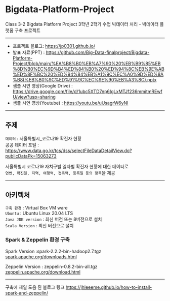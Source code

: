 # Bigdata-Platform-Project
Class 3-2 Bigdata Platform Project
3학년 2학기 수업 빅데이터 처리 - 빅데이터 플랫폼 구축 프로젝트

---

* 프로젝트 블로그: https://jp0301.github.io/
* 발표 자료(PPT) : https://github.com/Big-Data-finalproject/Bigdata-Platform-Project/blob/main/%EA%B8%B0%EB%A7%90%20%EB%B9%85%EB%8D%B0%EC%9D%B4%ED%84%B0%20%ED%94%8C%EB%9E%AB%ED%8F%BC%20%ED%94%84%EB%A1%9C%EC%A0%9D%ED%8A%B8(%EB%B0%9C%ED%91%9C%EC%9E%90%EB%A3%8C).pptx
* 샘플 시연 영상(Google Drive) : https://drive.google.com/file/d/1ubc5XTD7np6IgLxMTJf236mmitmREwfU/view?usp=sharing
* 샘플 시연 영상(Youtube) : https://youtu.be/uUsagrW6yNI


---

## 주제

`데이터` : 서울특별시_코로나19 확진자 현황  
공공 데이터 포털 : https://www.data.go.kr/tcs/dss/selectFileDataDetailView.do?publicDataPk=15063273  

서울특별시 코로나19 자치구별 일자별 확진자 현황에 대한 데이터로  
`연번, 확진일, 지역, 여행력, 접촉력, 등록일 등의 항목`을 제공  

---

## 아키텍처

`구축 환경` : Virtual Box VM ware  
`Ubuntu` : Ubuntu Linux 20.04 LTS  
`Java JDK version` : 최신 버전 또는 8버전으로 설치  
`Scala Version` : 최신 버전으로 설치  

### Spark & Zeppelin 환경 구축  
Spark Version :spark-2.2.2-bin-hadoop2.7.tgz  
[spark.apache.org/downloads.html][sparkurl]

Zeppelin Version : zeppelin-0.8.2-bin-all.tgz  
[zeppelin.apache.org/download.html][zeppelinurl]

[sparkurl]: spark.apache.org/downloads.html
[zeppelinurl]: zeppelin.apache.org/download.html

___

구축에 제일 도움 된 블로그 링크
https://jhleeeme.github.io/how-to-install-spark-and-zeppelin/

